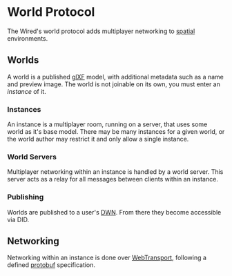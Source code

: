 # World Protocol

The Wired's world protocol adds multiplayer networking to [spatial](../spatial) environments.

## Worlds

A world is a published [glXF](../spatial#scenes-glxf) model, with additional metadata such as a name and preview image.
The world is not joinable on its own, you must enter an *instance* of it.

### Instances

An instance is a multiplayer room, running on a server, that uses some world as it's base model.
There may be many instances for a given world, or the world author may restrict it and only allow a single instance.

### World Servers

Multiplayer networking within an instance is handled by a world server.
This server acts as a relay for all messages between clients within an instance.

### Publishing

Worlds are published to a user's [DWN](../social/#decentralized-web-nodes-dwns).
From there they become accessible via DID.

## Networking

Networking within an instance is done over [WebTransport](https://developer.mozilla.org/en-US/docs/Web/API/WebTransport),
following a defined [protobuf](https://protobuf.dev/) specification.
